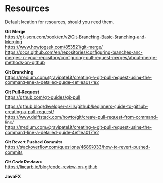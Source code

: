 # Resources

Default location for resources, should you need them. 

**Git Merge**  
https://git-scm.com/book/en/v2/Git-Branching-Basic-Branching-and-Merging  
https://www.howtogeek.com/853521/git-merge/ 
https://docs.github.com/en/repositories/configuring-branches-and-merges-in-your-repository/configuring-pull-request-merges/about-merge-methods-on-github   

**Git Branching**  
https://medium.com/@ravipatel.it/creating-a-git-pull-request-using-the-command-line-a-detailed-guide-4ef1ea017fe2  

**Git Pull-Request**  
https://github.com/git-guides/git-pull

https://github.blog/developer-skills/github/beginners-guide-to-github-creating-a-pull-request/  
https://www.delftstack.com/howto/git/create-pull-request-from-command-line/  
https://medium.com/@ravipatel.it/creating-a-git-pull-request-using-the-command-line-a-detailed-guide-4ef1ea017fe2  

**Git Revert Pushed Commits**  
https://stackoverflow.com/questions/46897033/how-to-revert-pushed-commits  

**Git Code Reviews**  
https://linearb.io/blog/code-review-on-github  

**JavaFX**  

